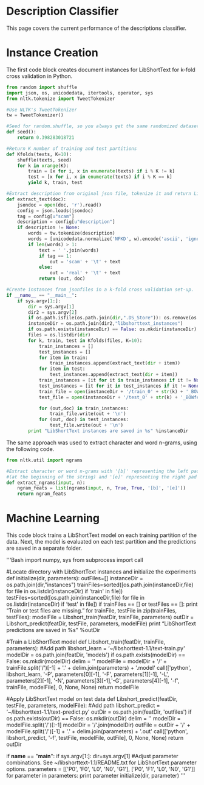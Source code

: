 # Description Classifier

This page covers the current performance of the descriptions classifier. 

# Instance Creation
The first code block creates document instances for LibShortText for k-fold cross validation in Python.

```python
from random import shuffle
import json, os, unicodedata, itertools, operator, sys
from nltk.tokenize import TweetTokenizer

#Use NLTK's TweetTokenizer
tw = TweetTokenizer()

#Seed for random.shuffle, so you always get the same randomized dataset.
def seed():
	return 0.398283018721

#Return K number of training and test partitions
def Kfolds(texts, K=10):
	shuffle(texts, seed)
	for k in xrange(K):
		train = [x for i, x in enumerate(texts) if i % K != k] 
		test = [x for i, x in enumerate(texts) if i % K == k] 
		yield k, train, test

#Extract description from original json file, tokenize it and return LibShortText instance.
def extract_text(doc):	
	jsondoc = open(doc, 'r').read()
	config = json.loads(jsondoc)
	tag = config[u"scam"]
	description = config[u"description"]
	if description != None:
		words = tw.tokenize(description)
		words = [unicodedata.normalize('NFKD', w).encode('ascii', 'ignore') for w in words]
		if len(words) > 1:
			text = ' '.join(words)
			if tag == 1:
				out = 'scam' + '\t' + text
			else:
				out = 'real' + '\t' + text
			return (out, doc)

#Create instances from jsonfiles in a k-fold cross validation set-up.
if __name__ == "__main__":
	if sys.argv[1:]:
		dir = sys.argv[1]
		dir2 = sys.argv[2]
		if os.path.isfile(os.path.join(dir,".DS_Store")): os.remove(os.path.join(dir,".DS_Store"))
		instanceDir = os.path.join(dir2,"libshorttext_instances")
		if os.path.exists(instanceDir) == False: os.mkdir(instanceDir)
		files = os.listdir(dir)
		for k, train, test in Kfolds(files, K=10):
			train_instances = []
			test_instances = []
			for item in train:
				train_instances.append(extract_text(dir + item))
			for item in test:
				test_instances.append(extract_text(dir + item))
			train_instances = [it for it in train_instances if it != None]
			test_instances = [it for it in test_instances if it != None]
			train_file = open(instanceDir + '/train_0' + str(k) + '_BOWfeatures.txt', 'w')
			test_file = open(instanceDir + '/test_0' + str(k) + '_BOWfeatures.txt', 'w')

			for (out,doc) in train_instances:
				train_file.write(out + '\n')
			for (out, doc) in test_instances:
				test_file.write(out + '\n')
		print "LibShortText instances are saved in %s" %instanceDir
```

The same approach was used to extract character and word n-grams, using the following code.

```python
from nltk.util import ngrams

#Extract character or word n-grams with '[b]' representing the left pad symbol 
#(at the beginning of the string) and '[e]' representing the right pad symbol (at the end).
def extract_ngrams(input, n):
	ngram_feats = list(ngrams(input, n, True, True, '[b]', '[e]'))
	return ngram_feats
```

# Machine Learning
This code block trains a LibShortText model on each training partition of the data. Next, the model is evaluated on each test partition and the predictions are saved in a separate folder. 

'''Bash
import numpy, sys
from subprocess import call

#Locate directory with LibShortText instances and initialize the experiments
def initialize(dir, parameters):
	outFiles=[]
	instanceDir = os.path.join(dir,"instances")
	trainFiles=sorted([os.path.join(instanceDir,file) for file in os.listdir(instanceDir) if 'train' in file])
	testFiles=sorted([os.path.join(instanceDir,file) for file in os.listdir(instanceDir) if ‘test' in file])
	if trainFiles == [] or testFiles == []:
		print “Train or test files are missing.”
	for trainFile, testFile in zip(trainFiles, testFiles):
		modelFile = Libshort_train(featDir, trainFile, parameters)
		outDir = Libshort_predict(featDir, testFile, parameters, modelFile)
	print “LibShortText predictions are saved in %s" %outDir	

#Train a LibShortText model
def Libshort_train(featDir, trainFile, parameters):
	#Add path
	libshort_learn = ‘~/libshorttext-1.1/text-train.py'
	modelDir = os.path.join(featDir, 'models')
	if os.path.exists(modelDir) == False: os.mkdir(modelDir)
	delim = ''
	modelFile = modelDir + '/' + trainFile.split('/')[-1] + '.' + delim.join(parameters) + '.model'
	call(['python', libshort_learn, '-P', parameters[0][-1], '-F', parameters[1][-1], '-L', parameters[2][-1], '-N', parameters[3][-1],'-G', parameters[4][-1], '-f', trainFile, modelFile], 0, None, None)
	return modelFile

#Apply LibShortText model on test data
def Libshort_predict(featDir, testFile, parameters, modelFile):
	#Add path
	libshort_predict = ‘~/libshorttext-1.1/text-predict.py'
	outDir = os.path.join(featDir, 'outfiles')
	if os.path.exists(outDir) == False: os.mkdir(outDir)
	delim = ''
	modelDir = modelFile.split('/')[:-1]
	modelDir = '/'.join(modelDir)
	outFile = outDir + '/' + modelFile.split('/')[-1] + '.' + delim.join(parameters) + '.out'
	call(['python', libshort_predict, '-f', testFile, modelFile, outFile], 0, None, None)
	return outDir

if __name__ == "__main__":
	if sys.argv[1:]:
		dir=sys.argv[1]
		#Adjust parameter combinations. See ~/libshorttext-1.1/README.txt for LibShortText parameter options.
		parameters = [['P0', 'F0', 'L0', 'N0', 'G1'], ['P0', 'F1', 'L0', 'N0', 'G1’]]
		for parameter in parameters:
			print parameter
			initialize(dir, parameter)
'''


